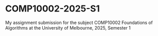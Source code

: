 # COMP10002-2025-S1
My assignment submission for the subject COMP10002 Foundations of Algorithms at the University of Melbourne, 2025, Semester 1

